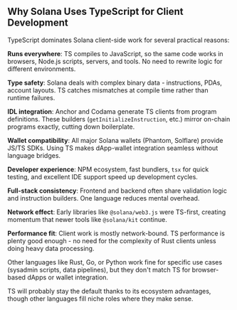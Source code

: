 ## Why Solana Uses TypeScript for Client Development

TypeScript dominates Solana client-side work for several practical reasons:

**Runs everywhere**: TS compiles to JavaScript, so the same code works in browsers, Node.js scripts, servers, and tools. No need to rewrite logic for different environments.

**Type safety**: Solana deals with complex binary data - instructions, PDAs, account layouts. TS catches mismatches at compile time rather than runtime failures.

**IDL integration**: Anchor and Codama generate TS clients from program definitions. These builders (`getInitializeInstruction`, etc.) mirror on-chain programs exactly, cutting down boilerplate.

**Wallet compatibility**: All major Solana wallets (Phantom, Solflare) provide JS/TS SDKs. Using TS makes dApp-wallet integration seamless without language bridges.

**Developer experience**: NPM ecosystem, fast bundlers, `tsx` for quick testing, and excellent IDE support speed up development cycles.

**Full-stack consistency**: Frontend and backend often share validation logic and instruction builders. One language reduces mental overhead.

**Network effect**: Early libraries like `@solana/web3.js` were TS-first, creating momentum that newer tools like `@solana/kit` continue.

**Performance fit**: Client work is mostly network-bound. TS performance is plenty good enough - no need for the complexity of Rust clients unless doing heavy data processing.

Other languages like Rust, Go, or Python work fine for specific use cases (sysadmin scripts, data pipelines), but they don't match TS for browser-based dApps or wallet integration.

TS will probably stay the default thanks to its ecosystem advantages, though other languages fill niche roles where they make sense.
